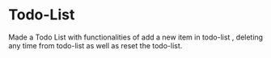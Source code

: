 # Todo-List
Made a Todo List with functionalities of add a new item in todo-list , deleting any time from todo-list as well as reset the todo-list.

